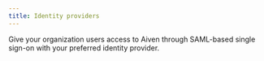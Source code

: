 ```yaml
---
title: Identity providers
---
```


Give your organization users access to Aiven through SAML-based single
sign-on with your preferred identity provider.
